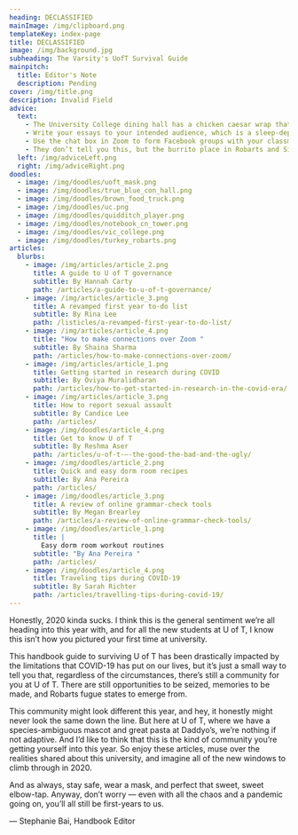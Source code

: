 ```yaml
---
heading: DECLASSIFIED
mainImage: /img/clipboard.png
templateKey: index-page
title: DECLASSIFIED
image: /img/background.jpg
subheading: The Varsity's UofT Survival Guide
mainpitch:
  title: Editor's Note
  description: Pending
cover: /img/title.png
description: Invalid Field
advice:
  text:
    - The University College dining hall has a chicken caesar wrap that’s not on any menu. Find it; it’s one of the better things to eat on campus. — Tahmeed
    - Write your essays to your intended audience, which is a sleep-deprived teaching assistant at 2:00 am who has 10 minutes to get through your essay. — Ori
    - Use the chat box in Zoom to form Facebook groups with your classmates! You’ll thank yourself later when your prof sends out two different midterm dates, and you don’t know which one’s real. — Jadine 
    - They don’t tell you this, but the burrito place in Robarts and Sids and the coffee truck in front of Robarts have punch cards — get one. — Megan
  left: /img/adviceLeft.png
  right: /img/adviceRight.png
doodles:
  - image: /img/doodles/uoft_mask.png
  - image: /img/doodles/true_blue_con_hall.png
  - image: /img/doodles/brown_food_truck.png
  - image: /img/doodles/uc.png
  - image: /img/doodles/quidditch_player.png
  - image: /img/doodles/notebook_cn_tower.png
  - image: /img/doodles/vic_college.png
  - image: /img/doodles/turkey_robarts.png
articles:
  blurbs:
    - image: /img/articles/article_2.png
      title: A guide to U of T governance
      subtitle: By Hannah Carty
      path: /articles/a-guide-to-u-of-t-governance/
    - image: /img/articles/article_3.png
      title: A revamped first year to-do list
      subtitle: By Rina Lee
      path: /listicles/a-revamped-first-year-to-do-list/
    - image: /img/articles/article_4.png
      title: "How to make connections over Zoom "
      subtitle: By Shaina Sharma
      path: /articles/how-to-make-connections-over-zoom/
    - image: /img/articles/article_1.png
      title: Getting started in research during COVID
      subtitle: By Oviya Muralidharan
      path: /articles/how-to-get-started-in-research-in-the-covid-era/
    - image: /img/articles/article_3.png
      title: How to report sexual assault
      subtitle: By Candice Lee
      path: /articles/
    - image: /img/doodles/article_4.png
      title: Get to know U of T
      subtitle: By Reshma Aser
      path: /articles/u-of-t-—-the-good-the-bad-and-the-ugly/
    - image: /img/doodles/article_2.png
      title: Quick and easy dorm room recipes
      subtitle: By Ana Pereira
      path: /articles/
    - image: /img/doodles/article_3.png
      title: A review of online grammar-check tools
      subtitle: By Megan Brearley
      path: /articles/a-review-of-online-grammar-check-tools/
    - image: /img/doodles/article_1.png
      title: |
        Easy dorm room workout routines
      subtitle: "By Ana Pereira "
      path: /articles/
    - image: /img/doodles/article_4.png
      title: Traveling tips during COVID-19
      subtitle: By Sarah Richter
      path: /articles/travelling-tips-during-covid-19/
---
```


Honestly, 2020 kinda sucks. I think this is the general sentiment we’re all heading into this year with, and for all the new students at U of T, I know this isn’t how you pictured your first time at university. 

This handbook guide to surviving U of T has been drastically impacted by the limitations that COVID-19 has put on our lives, but it’s just a small way to tell you that, regardless of the circumstances, there’s still a community for you at U of T. There are still opportunities to be seized, memories to be made, and Robarts fugue states to emerge from. 

This community might look different this year, and hey, it honestly might never look the same down the line. But here at U of T, where we have a species-ambiguous mascot and great pasta at Daddyo’s, we’re nothing if not adaptive. And I’d like to think that this is the kind of community you’re getting yourself into this year. So enjoy these articles, muse over the realities shared about this university, and imagine all of the new windows to climb through in 2020. 

And as always, stay safe, wear a mask, and perfect that sweet, sweet elbow-tap. Anyway, don’t worry — even with all the chaos and a pandemic going on, you’ll all still be first-years to us. 

— Stephanie Bai, Handbook Editor
